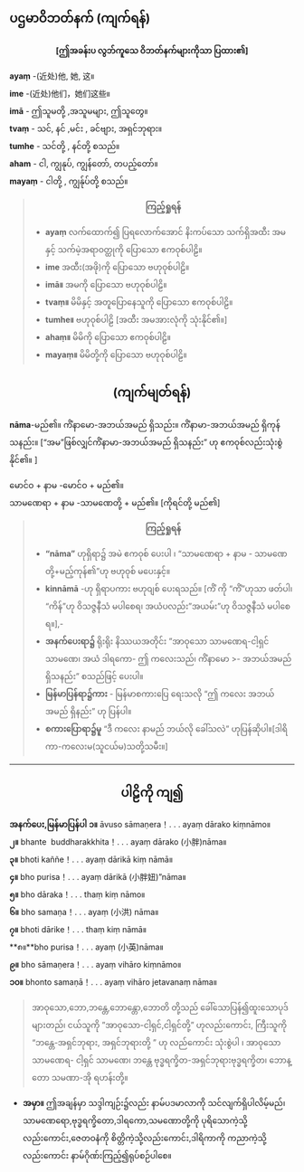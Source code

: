
## ပဌမာဝိဘတ်နက် (ကျက်ရန်)
**<center>[ဤအခန်းပ လွဘ်ကူသေ ဝိဘတ်နက်များကိုသာ ပြထား၏]</center>**

 **ayaṃ** -(近处)他, 她, 这။<br>**i‌me** -(近处)他们，她们这些။<br>**imā** - ဤသူမတို့ ,အသူမများ, ဤသူတွေ။<br>**tvaṃ** - သင်, နင် ,မင်း , ခင်ဗျား, အရှင်ဘုရား။<br>**tumhe** - သင်တို့ , နင်တို့ စသည်။<br>**aham** - ငါ, ကျွနုပ်, ကျွန်တော်, တပည့်တော်။<br>**mayaṃ** - ငါတို့ , ကျွန်ုပ်တို့ စသည်။


>**<center>ကြည့်ရှုရန်</center>**
>- **ayaṃ** လက်ထောက်၍ ပြရလောက်အောင် နိးကပ်သော သက်ရှိအထီး အမနှင့် သက်မဲ့အရာဝတ္ထုကို ပြောသော ဧကဝုစ်ပါဠိ။
>- **ime** အထီး(အဖို)ကို ပြောသော ဗဟုဝုစ်ပါဠိ။
>- **imā။** အမကို ပြောသော ဗဟုဝုစ်ပါဠိ။
>- **tvaṃ။** မိမိနှင့် အတူပြောနေသူကို ပြောသော ဧကဝုစ်ပါဠိ။
>- **tumhe။** ဗဟုဝုစ်ပါဠိ [အထီး အမအားလုံကို သုံးနိုင်၏။]
>- **ahaṃ။** မိမိကို ပြောသော ဧကဝုစ်ပါဠိ။
>- **mayaṃ။** မိမိတို့ကို ပြောသော ဗဟုဝုစ်ပါဠိ။

## <center>(ကျက်မျတ်ရန်)</center>
**nāma**-မည်၏။ ကိံနာမော-အဘယ်အမည် ရှိသည်း။ ကိံနာမာ-အဘယ်အမည် ရှိကုန်သနည်း။ [“အမ”ဖြစ်လျှင်ကိံနာမာ-အဘယ်အမည်  ရှိသနည်း”  ဟု  ဧကဝုစ်လည်းသုံးစွဲနိုင်၏။ ]

မောင်ဝ + နာမ -မောင်ဝ + မည်၏။<br>သာမဏေရာ + နာမ -သာမဏေတို့ + မည်၏။ [ကိုရင်တို့ မည်၏]


>**<center>ကြည့်ရှုရန်</center>**
>
>- **“nāma”** ဟုရှိရာ၌ အမဲ ဧကဝုစ် ပေးပါ ၊ “သာမဏေရာ + နာမ - သာမဏေတို့+မည့်ကုန်၏”ဟု ဗဟုဝုစ် မပေးနှင့်။
>- **kinnāmā** -ဟု ရှိရာပကား ဗဟုဝျစ် ပေးရသည်။ [ကိံ ကို “ကိံ”ဟုသာ ဖတ်ပါ၊ “ကိန်”ဟု ဝိသဇ္ဇနီသံ မပါစေရ၊ အယံပလည်း”အယမ်း”ဟု ဝိသဇ္ဇနီသံ မပါစေရ။],- 
>- **အနက်ပေးရာ၌**  ရိုးရိုး နိဿယအတိုင်း ”အာဝုသော သာမဏေရ-ငါ့ရှင် သာမဏေ၊ အယံ ဒါရကော- ဤ ကလေးသည်၊ ကိံနာမော >- အဘယ်အမည် ရှိသနည်း” စသည်ဖြင့် ပေးပါ။
>- **မြန်မာပြန်ရာ၌ကား** - မြန်မာစကားပြေ ရေးသလို “ဤ  ကလေး အဘယ်အမည် ရှိနည်း” ဟု ပြန်ပါ။
>- **စကားပြောရာ၌မူ** “ဒီ ကလေး နာမည် ဘယ်လို ခေါ်သလဲ” ဟုပြန်ဆိုပါ။[ဒါရိကာ-ကလေးမ(သူငယ်မ)သတို့သမီး။]

---

## <center>ပါဠိကို ကျ၍</center>
**အနက်ပေး,မြန်မာပြန်ပါ**
**၁။** āvuso sāmaṇera！. . . ayaṃ dāra‌ko kiṃnāmo။<br>**၂။** bhante ‌ buddharakkhita！. . . ayaṃ dārako (小胖)nāma။<br>**၃။** bhoti kaññe！. . . ayaṃ dārikā kiṃ nāmā။<br>**၄။** bho purisa！. . . ayaṃ dārikā (小胖妞)”nāma။<br>**၅။** bho dāraka！. . . thaṃ kiṃ nāmo။<br>**၆။** bho samaṇa！. . . ayaṃ (小洪) nāma။<br>**၇။** bhoti dārike！. . . thaṃ kiṃ nāmā။<br>**၈။**bho purisa！. . . ayaṃ (小英)nāma။<br>**၉။** bho sāmaṇera！. . . ayaṃ vihāro kiṃnāmo။<br>**၁၀။** bhonto samaṇā！. . . ayaṃ vihāro jetavanaṃ nāma။

>အာဝုသော,ဘော,ဘန္တေ,ဘောန္တော,ဘောတိ တို့သည် ခေါ်သောပြန်၍ထူးသောပုဒ်များတည်၊ ငယ်သူကို ”အာဝုသော-ငါ့ရှင်,ငါ့ရှင်တို့” ဟုလည်းကောင်း, ကြီးသူကို “ဘန္တေ-အရှင်ဘုရား, အရှင်ဘုရားတို့ ” ဟု လည်ကောင်း သုံးစွဲပါ ၊ အာဝုသော သာမဏေရ- ငါ့ရှင် သာမဏေ၊ ဘန္တေ  ဗုဒ္ဓရက္ခိတ-အရှင်ဘုရားဗုဒ္ဓရက္ခိတ၊ ဘောန္တော သမဏာ-အို ရဟန်းတို့။
- **အမှာ။** ဤအချန်မှာ သဒ္ဒါကျဉ်း၌လည်း နာမ်ပဒမာလာကို သင်လျက်ရှိပါလိမ့်မည်၊ သာမဏေရော,ဗုဒ္ဓရက္ခိတော,ဒါရကော,သမဏောတို့ကို ပုရိသောကဲ့သို့လည်းကောင်း,ဇေတဝနံကို စိတ္တိကဲ့သို့လည်းကောင်း,ဒါရိကာကို ကညာကဲ့သို့လည်းကောင်း နာမ်ဂိုဏ်းကြည့်၍ရုပ်စဉ်ပါစေ။